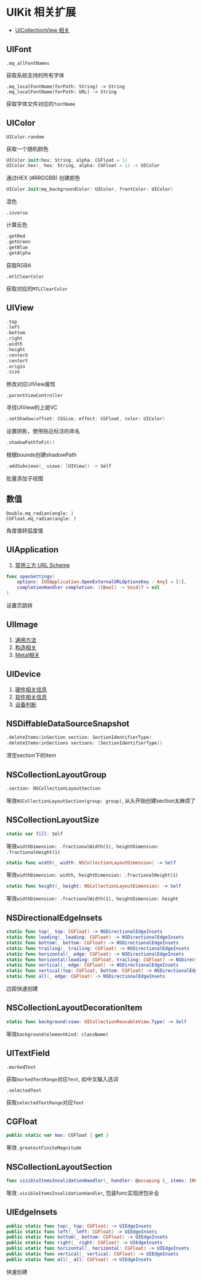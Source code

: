 # UIKit 相关扩展

- [UICollectionView 相关](./UICollectionView.md)



## UIFont

```
.mq_allFontNames
```

获取系统支持的所有字体

```
.mq_localFontName(forPath: String) -> String
.mq_localFontName(forPath: URL) -> String
```

获取字体文件对应的`fontName`

## UIColor

```
UIColor.random
```

获取一个随机颜色

```swift
UIColor.init(hex: String, alpha: CGFloat = 1)
UIColor.hex(_ hex: String, alpha: CGFloat = 1) -> UIColor
```

通过HEX (\#RRGGBB) 创建颜色

```swift
UIColor.init(mq_backgroundColor: UIColor, frontColor: UIColor)
```

混色

```
.inverse
```

计算反色

```swift
.getRed
.getGreen
.getBlue
.getAlpha
```

获取RGBA

```
.mtlClearColor
```

获取对应的`MTLClearColor`

## UIView

```swift
.top
.left
.bottom
.right
.width
.height
.centerX
.centerY
.origin
.size
```

修改对应UIView属性



```
.parentViewController
```

寻找UIView的上层VC



```swift
.setShadow(offset: CGSize, effect: CGFloat, color: UIColor)
```

设置阴影，使用贴近标注的命名




```swift
.shadowPathToFit()
```

根据bounds创建shadowPath



```swift
.addSubviews(_ views: [UIView]) -> Self
```

批量添加子视图



## 数值

```
Double.mq_radian(angle: )
CGFloat.mq_radian(angle: )
```

角度值转弧度值

## UIApplication

1. [常用三方 URL Scheme](./UIApplication/UIApplication+MQThird.md)

```swift
func openSettings(
    options: [UIApplication.OpenExternalURLOptionsKey : Any] = [:],
    completionHandler completion: ((Bool) -> Void)? = nil
)
```

设置页跳转




## UIImage

1. [通用方法](UIImage/UIImage+MQ.md)
2. [构造相关](./UIImage/UIImage+Creator.md)
3. [Metal相关](UIImage/UIImage+MQMetal.md)

## UIDevice

1. [硬件相关信息](./UIDevice/UIDevice+MQHardware.md)
2. [软件相关信息](./UIDevice/UIDevice+MQSoftware.md)
3. [设备判断](./UIDevice/设备判断.md)



## NSDiffableDataSourceSnapshot

```swift
.deleteItems(inSection section: SectionIdentifierType)
.deleteItems(inSections sections: [SectionIdentifierType])
```

清空section下的item



## NSCollectionLayoutGroup

```swift
.section: NSCollectionLayoutSection
```

等效`NSCollectionLayoutSection(group: group)`, 从头开始创建section太麻烦了



## NSCollectionLayoutSize

```swift
static var fill: Self
```

等效`widthDimension: .fractionalWidth(1), heightDimension: .fractionalHeight(1)`



```swift
static func width(_ width: NSCollectionLayoutDimension) -> Self
```

等效`widthDimension: width, heightDimension: .fractionalHeight(1)`



```swift
static func height(_ height: NSCollectionLayoutDimension) -> Self
```

等效`widthDimension: .fractionalWidth(1), heightDimension: height`



## NSDirectionalEdgeInsets

```swift
static func top(_ top: CGFloat) -> NSDirectionalEdgeInsets
static func leading(_ leading: CGFloat) -> NSDirectionalEdgeInsets
static func bottom(_ bottom: CGFloat) -> NSDirectionalEdgeInsets
static func trailing(_ trailing: CGFloat) -> NSDirectionalEdgeInsets
static func horizontal(_ edge: CGFloat) -> NSDirectionalEdgeInsets
static func horizontal(leading: CGFloat, trailing: CGFloat) -> NSDirectionalEdgeInsets
static func vertical(_ edge: CGFloat) -> NSDirectionalEdgeInsets
static func vertical(top: CGFloat, bottom: CGFloat) -> NSDirectionalEdgeInsets
static func all(_ edge: CGFloat) -> NSDirectionalEdgeInsets
```

边距快速创建



## NSCollectionLayoutDecorationItem

```swift
static func background(view: UICollectionReusableView.Type) -> Self
```

等效`background(elementKind: className)`



## UITextField

```
.markedText
```

获取`markedTextRange`对应`Text`, 如中文输入选词

```
.selectedText
```

获取`selectedTextRange`对应`Text`



## CGFloat

```swift
public static var max: CGFloat { get }
```

等效`.greatestFiniteMagnitude`



## NSCollectionLayoutSection

```swift
func visibleItemsInvalidationHandler(_ handler: @escaping (_ items: [NSCollectionLayoutVisibleItem], _ offset: CGPoint, _ env: NSCollectionLayoutEnvironment) -> Void) -> Self
```

等效`.visibleItemsInvalidationHandler`, 包装func实现闭包补全



## UIEdgeInsets

```swift
public static func top(_ top: CGFloat) -> UIEdgeInsets
public static func left(_ left: CGFloat) -> UIEdgeInsets
public static func bottom(_ bottom: CGFloat) -> UIEdgeInsets
public static func right(_ right: CGFloat) -> UIEdgeInsets
public static func horizontal(_ horizontal: CGFloat) -> UIEdgeInsets
public static func vertical(_ vertical: CGFloat) -> UIEdgeInsets
public static func all(_ all: CGFloat) -> UIEdgeInsets
```

快速创建

